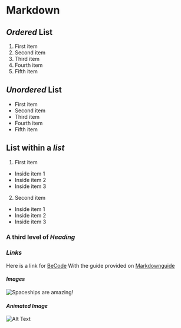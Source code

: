 # Markdown
## ***Ordered*** List
1. First item
2. Second item
3. Third item
4. Fourth item
5. Fifth item

## ***Unordered*** List
+ First item
+ Second item
+ Third item
+ Fourth item
+ Fifth item

## List within a _list_

1. First item
 - Inside item 1
 - Inside item 2
 - Inside item 3
2. Second item
 - Inside item 1
 - Inside item 2
 - Inside item 3

### A third level of *Heading*

### ***Links***

Here is a link for [BeCode](https://becode.org/)
With the guide provided on [Markdownguide](https://www.markdownguide.org/basic-syntax/#links)

#### _Images_

![Spaceships are amazing!](https://ia802302.us.archive.org/4/items/the-spaceship-s-01-e-03-monster/1c.jpg?cnt=0)

#### *Animated Image*

![Alt Text](https://media.giphy.com/media/vFKqnCdLPNOKc/giphy.gif)
